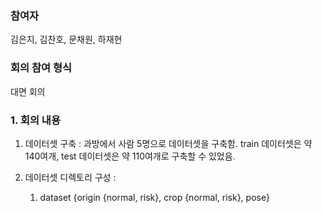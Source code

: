 ### 참여자
김은지, 김찬호, 문채원, 하재현

### 회의 참여 형식

대면 회의

### 1. 회의 내용

1. 데이터셋 구축 : 과방에서 사람 5명으로 데이터셋을 구축함. train 데이터셋은 약 140여개, test 데이터셋은 약 110여개로 구축할 수 있었음. 

2. 데이터셋 디렉토리 구성 :
    1. dataset {origin {normal, risk}, crop {normal, risk}, pose}
